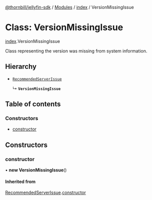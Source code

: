 [@thornbill/jellyfin-sdk](../README.md) / [Modules](../modules.md) / [index](../modules/index.md) / VersionMissingIssue

# Class: VersionMissingIssue

[index](../modules/index.md).VersionMissingIssue

Class representing the version was missing from system information.

## Hierarchy

- [`RecommendedServerIssue`](index.RecommendedServerIssue.md)

  ↳ **`VersionMissingIssue`**

## Table of contents

### Constructors

- [constructor](index.VersionMissingIssue.md#constructor)

## Constructors

### constructor

• **new VersionMissingIssue**()

#### Inherited from

[RecommendedServerIssue](index.RecommendedServerIssue.md).[constructor](index.RecommendedServerIssue.md#constructor)
